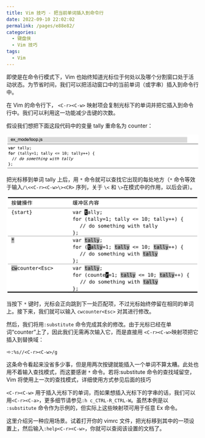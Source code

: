 ```yaml
---
title: Vim 技巧 - 把当前单词插入到命令行
date: 2022-09-10 22:02:02
permalink: /pages/e88e82/
categories:
  - 键盘侠
  - Vim 技巧
tags:
  - Vim
---
```


即使是在命令行模式下，Vim 也始终知道光标位于何处以及哪个分割窗口处于活动状态。为节省时间，我们可以把活动窗口中的当前单词（或字串）插入到命令行中。

在 Vim 的命令行下， `<C-r><C-w>` 映射项会复制光标下的单词并把它插入到命令行中。我们可以利用这一功能减少击键的次数。

假设我们想把下面这段代码中的变量 tally 重命名为 counter：

![](../../.vuepress/public/img/vim/139.jpg)

把光标移到单词 tally 上后，用 `*` 命令就可以查找它出现的每处地方（`*` 命令等效于输入`/\<<C-r><C-w>\><CR>` 序列，关于 `\<` 和 `\>`在模式中的作用，以后会讲）。

![](../../.vuepress/public/img/vim/076.jpg)

当按下 `*` 键时，光标会正向跳到下一处匹配项，不过光标始终停留在相同的单词上。接下来，我们就可以输入 `cwcounter<Esc>` 对其进行修改。

然后，我们将用`:substitute` 命令完成其余的修改。由于光标已经在单词“counter”上了，因此我们无需再次输入它，而是直接用 `<C-r><C-w>`映射项把它插入到替换域：

➾`:%s//<C-r><C-w>/g`

这条命令看起来没省多少事，但是用两次按键就能插入一个单词不算太糟。此处也用不着输入查找模式，而这要感谢 `*` 命令。若将:substitute 命令的查找域留空，Vim 将使用上一次的查找模式，详细使用方式参见后面的技巧

`<C-r><C-w>` 用于插入光标下的单词，而如果想插入光标下的字串的话，我们可以用`<C-r><C-a>`，更多细节请参见`:h c_CTRL-R_CTRL-W`。虽然本例是以 `:substitute` 命令作为示例的，但实际上这些映射项可用于任意 Ex 命令。

这里介绍另一种应用场景。试着打开你的 vimrc 文件，把光标移到其中的一项设置上，然后输入`:help<C-r><C-w>`，你就可以查阅该设置的文档了。

